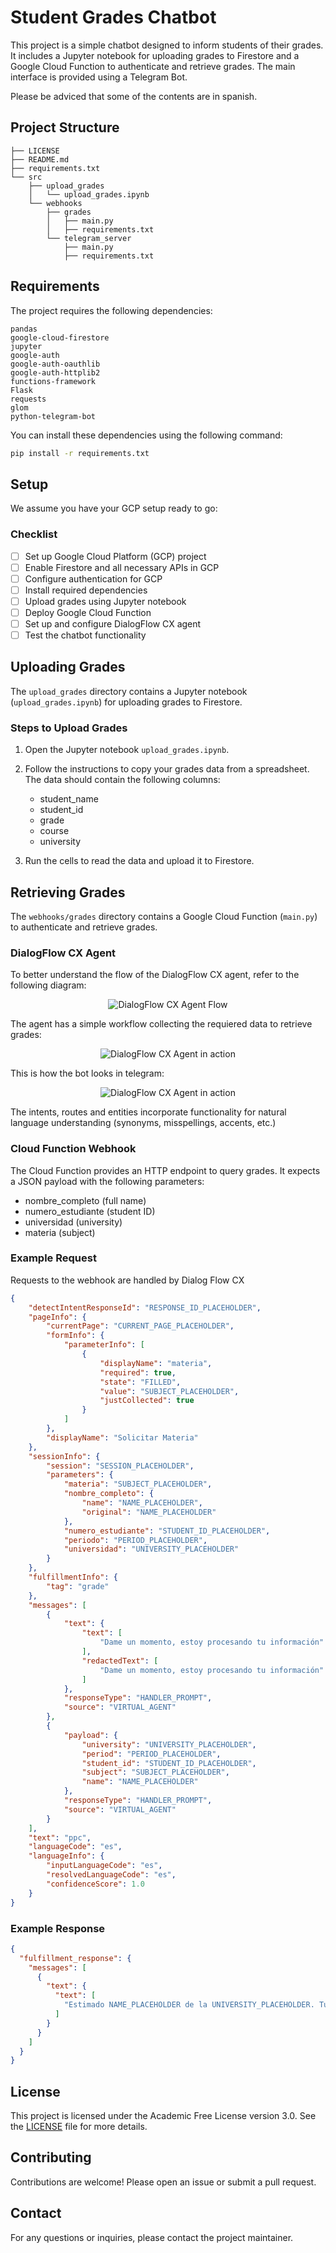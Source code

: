 # Student Grades Chatbot

This project is a simple chatbot designed to inform students of their grades. It includes a Jupyter notebook for uploading grades to Firestore and a Google Cloud Function to authenticate and retrieve grades. The main interface is provided using a Telegram Bot.

Please be adviced that some of the contents are in spanish.

## Project Structure

```
├── LICENSE
├── README.md
├── requirements.txt
└── src
    ├── upload_grades
    │   └── upload_grades.ipynb
    └── webhooks
        ├── grades
        │   ├── main.py
        │   ├── requirements.txt
        └── telegram_server
            ├── main.py
            ├── requirements.txt
```

## Requirements

The project requires the following dependencies:
```
pandas
google-cloud-firestore
jupyter
google-auth
google-auth-oauthlib
google-auth-httplib2
functions-framework
Flask
requests
glom
python-telegram-bot
```
You can install these dependencies using the following command:

```sh
pip install -r requirements.txt
```

## Setup
We assume you have your GCP setup ready to go:

### Checklist

- [ ] Set up Google Cloud Platform (GCP) project
- [ ] Enable Firestore and all necessary APIs in GCP
- [ ] Configure authentication for GCP
- [ ] Install required dependencies
- [ ] Upload grades using Jupyter notebook
- [ ] Deploy Google Cloud Function
- [ ] Set up and configure DialogFlow CX agent
- [ ] Test the chatbot functionality

## Uploading Grades

The `upload_grades` directory contains a Jupyter notebook (`upload_grades.ipynb`) for uploading grades to Firestore.

### Steps to Upload Grades

1. Open the Jupyter notebook `upload_grades.ipynb`.
2. Follow the instructions to copy your grades data from a spreadsheet. The data should contain the following columns:
    - student_name
    - student_id
    - grade
    - course
    - university

3. Run the cells to read the data and upload it to Firestore.

## Retrieving Grades

The `webhooks/grades` directory contains a Google Cloud Function (`main.py`) to authenticate and retrieve grades.

### DialogFlow CX Agent
To better understand the flow of the DialogFlow CX agent, refer to the following diagram:

<p align="center">
    <img src="figures/flow.png" alt="DialogFlow CX Agent Flow">
</p>

The agent has a simple workflow collecting the requiered data to retrieve grades:

<p align="center">
    <img src="figures/example_clip_use.gif" alt="DialogFlow CX Agent in action">
</p>

This is how the bot looks in telegram:
<p align="center">
    <img src="figures/telegram.gif" alt="DialogFlow CX Agent in action">
</p>



The intents, routes and entities incorporate functionality for natural language understanding (synonyms, misspellings, accents, etc.)

### Cloud Function Webhook

The Cloud Function provides an HTTP endpoint to query grades. It expects a JSON payload with the following parameters:

- nombre_completo (full name)
- numero_estudiante (student ID)
- universidad (university)
- materia (subject)

### Example Request

Requests to the webhook are handled by Dialog Flow CX

```json
{
    "detectIntentResponseId": "RESPONSE_ID_PLACEHOLDER",
    "pageInfo": {
        "currentPage": "CURRENT_PAGE_PLACEHOLDER",
        "formInfo": {
            "parameterInfo": [
                {
                    "displayName": "materia",
                    "required": true,
                    "state": "FILLED",
                    "value": "SUBJECT_PLACEHOLDER",
                    "justCollected": true
                }
            ]
        },
        "displayName": "Solicitar Materia"
    },
    "sessionInfo": {
        "session": "SESSION_PLACEHOLDER",
        "parameters": {
            "materia": "SUBJECT_PLACEHOLDER",
            "nombre_completo": {
                "name": "NAME_PLACEHOLDER",
                "original": "NAME_PLACEHOLDER"
            },
            "numero_estudiante": "STUDENT_ID_PLACEHOLDER",
            "periodo": "PERIOD_PLACEHOLDER",
            "universidad": "UNIVERSITY_PLACEHOLDER"
        }
    },
    "fulfillmentInfo": {
        "tag": "grade"
    },
    "messages": [
        {
            "text": {
                "text": [
                    "Dame un momento, estoy procesando tu información"
                ],
                "redactedText": [
                    "Dame un momento, estoy procesando tu información"
                ]
            },
            "responseType": "HANDLER_PROMPT",
            "source": "VIRTUAL_AGENT"
        },
        {
            "payload": {
                "university": "UNIVERSITY_PLACEHOLDER",
                "period": "PERIOD_PLACEHOLDER",
                "student_id": "STUDENT_ID_PLACEHOLDER",
                "subject": "SUBJECT_PLACEHOLDER",
                "name": "NAME_PLACEHOLDER"
            },
            "responseType": "HANDLER_PROMPT",
            "source": "VIRTUAL_AGENT"
        }
    ],
    "text": "ppc",
    "languageCode": "es",
    "languageInfo": {
        "inputLanguageCode": "es",
        "resolvedLanguageCode": "es",
        "confidenceScore": 1.0
    }
}
```


### Example Response

```json
{
  "fulfillment_response": {
    "messages": [
      {
        "text": {
          "text": [
            "Estimado NAME_PLACEHOLDER de la UNIVERSITY_PLACEHOLDER. Tu calificación de la materia SUBJECT_PLACEHOLDER para el período es 9.9"
          ]
        }
      }
    ]
  }
}
```


## License

This project is licensed under the Academic Free License version 3.0. See the [LICENSE](LICENSE) file for more details.

## Contributing

Contributions are welcome! Please open an issue or submit a pull request.

## Contact

For any questions or inquiries, please contact the project maintainer.